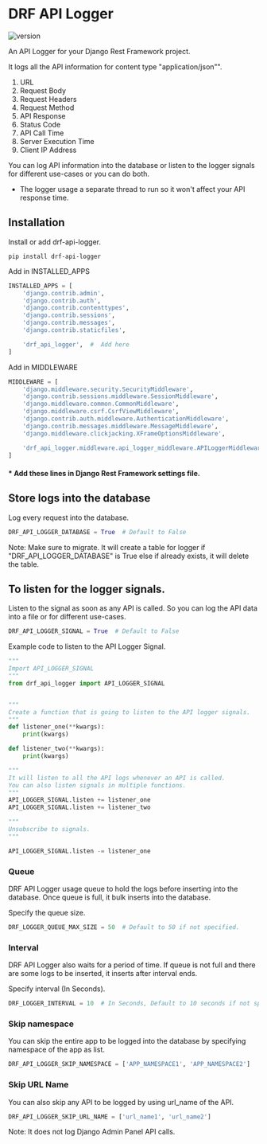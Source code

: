 # DRF API Logger
![version](https://img.shields.io/badge/version-0.0.1-blue.svg)

An API Logger for your Django Rest Framework project.

It logs all the API information for content type "application/json"".
1. URL
2. Request Body
3. Request Headers
4. Request Method
5. API Response
6. Status Code
7. API Call Time
8. Server Execution Time
9. Client IP Address


You can log API information into the database or listen to the logger signals for different use-cases or you can do both.

* The logger usage a separate thread to run so it won't affect your API response time.

## Installation

Install or add drf-api-logger.
```shell script
pip install drf-api-logger
```

Add in INSTALLED_APPS
```python
INSTALLED_APPS = [
    'django.contrib.admin',
    'django.contrib.auth',
    'django.contrib.contenttypes',
    'django.contrib.sessions',
    'django.contrib.messages',
    'django.contrib.staticfiles',

    'drf_api_logger',  #  Add here
]
```

Add in MIDDLEWARE
```python
MIDDLEWARE = [
    'django.middleware.security.SecurityMiddleware',
    'django.contrib.sessions.middleware.SessionMiddleware',
    'django.middleware.common.CommonMiddleware',
    'django.middleware.csrf.CsrfViewMiddleware',
    'django.contrib.auth.middleware.AuthenticationMiddleware',
    'django.contrib.messages.middleware.MessageMiddleware',
    'django.middleware.clickjacking.XFrameOptionsMiddleware',

    'drf_api_logger.middleware.api_logger_middleware.APILoggerMiddleware' # Add here
]
```


#### * Add these lines in Django Rest Framework settings file.

## Store logs into the database
Log every request into the database.
```python
DRF_API_LOGGER_DATABASE = True  # Default to False
```

Note: Make sure to migrate. It will create a table for logger if "DRF_API_LOGGER_DATABASE" is True else if already exists, it will delete the table.

## To listen for the logger signals.
Listen to the signal as soon as any API is called. So you can log the API data into a file or for different use-cases.
```python
DRF_API_LOGGER_SIGNAL = True  # Default to False
```
Example code to listen to the API Logger Signal.
```python
"""
Import API_LOGGER_SIGNAL
"""
from drf_api_logger import API_LOGGER_SIGNAL


"""
Create a function that is going to listen to the API logger signals.
"""
def listener_one(**kwargs):
    print(kwargs)

def listener_two(**kwargs):
    print(kwargs)

"""
It will listen to all the API logs whenever an API is called.
You can also listen signals in multiple functions.
"""
API_LOGGER_SIGNAL.listen += listener_one
API_LOGGER_SIGNAL.listen += listener_two

"""
Unsubscribe to signals.
"""

API_LOGGER_SIGNAL.listen -= listener_one
```

### Queue

DRF API Logger usage queue to hold the logs before inserting into the database. Once queue is full, it bulk inserts into the database.

Specify the queue size.
```python
DRF_LOGGER_QUEUE_MAX_SIZE = 50  # Default to 50 if not specified.
```

### Interval

DRF API Logger also waits for a period of time. If queue is not full and there are some logs to be inserted, it inserts after interval ends.

Specify interval (In Seconds).
```python
DRF_LOGGER_INTERVAL = 10  # In Seconds, Default to 10 seconds if not specified.
```
### Skip namespace
You can skip the entire app to be logged into the database by specifying namespace of the app as list.
```python
DRF_API_LOGGER_SKIP_NAMESPACE = ['APP_NAMESPACE1', 'APP_NAMESPACE2']
```

### Skip URL Name
You can also skip any API to be logged by using url_name of the API.
```python
DRF_API_LOGGER_SKIP_URL_NAME = ['url_name1', 'url_name2']
```

Note: It does not log Django Admin Panel API calls.
